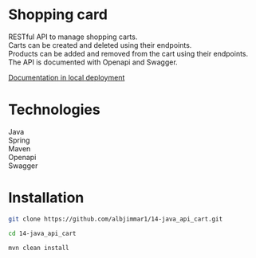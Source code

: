 # Shopping card

RESTful API to manage shopping carts.<br>
Carts can be created and deleted using their endpoints.<br>
Products can be added and removed from the cart using their endpoints.<br>
The API is documented with Openapi and Swagger.

[Documentation in local deployment](http://localhost:8080/swagger-ui/index.html)

# Technologies

Java<br>
Spring<br>
Maven<br>
Openapi<br>
Swagger<br>

# Installation

```sh
git clone https://github.com/albjimmar1/14-java_api_cart.git
```
```sh
cd 14-java_api_cart
```
```sh
mvn clean install
```